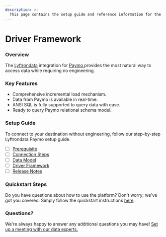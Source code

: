 ```yaml
---
description: >-
  This page contains the setup guide and reference information for the Paymo source connector.
---
```


# Driver Framework

### Overview

The [Lyftrondata](https://www.lyftrondata.com/) integration for [Paymo](https://www.lyftrondata.com/integration/paymo/)[ ](https://www.lyftrondata.com/integration/paymo/)provides the most natural way to access data while requiring no engineering.

### Key Features

* Comprehensive incremental load mechanism.
* Data from Paymo is available in real-time.&#x20;
* ANSI SQL is fully supported to query data with ease.
* Ready to query Paymo relational schema model.

### Setup Guide

To connect to your destination without engineering, follow our step-by-step Lyftrondata Paymo setup guide.

* [ ] [Prerequisite](../../sales-analytics/paymo/prerequisite.md)
* [ ] [Connection Steps](../../sales-analytics/paymo/connection-steps.md)
* [ ] [Data Model](../../sales-analytics/paymo/data-model/)
* [ ] [Driver Framework](../../sales-analytics/paymo/driver-framework/)
* [ ] [Release Notes](../../sales-analytics/paymo/release-notes.md)

### Quickstart Steps

Do you have questions about how to use the platform? Don't worry; we've got you covered. Simply follow the quickstart instructions [here](../../../quickstart-steps.md).

### Questions? <a href="#questions" id="questions"></a>

We're always happy to answer any additional questions you may have! [Set up a meeting with our data experts.](https://www.lyftrondata.com/book-a-meeting/)


